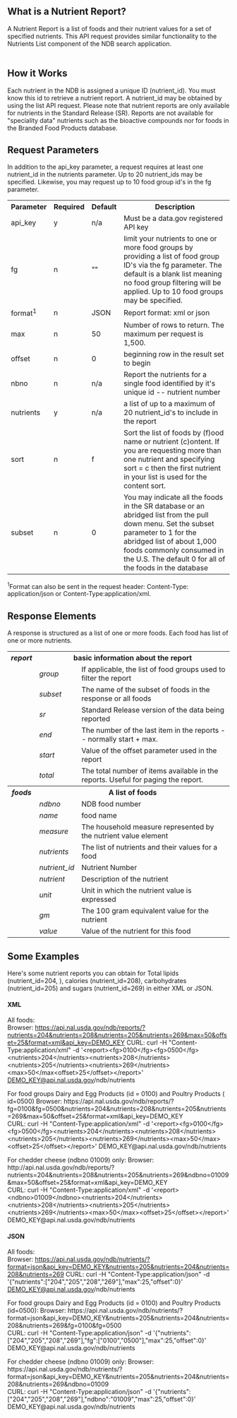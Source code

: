 ## What is a Nutrient Report?   

A Nutrient Report is a list of foods and their nutrient values for a set of specified nutrients.  This API request provides similar functionality to the Nutrients List component of the NDB search application.  
<br/>

## How it Works

Each nutrient in the NDB is assigned a unique ID (nutrient_id).  You must know this id to retrieve a nutrient report.  A nutrient_id may be obtained by using the list API request.  Please note that nutrient reports are only available for
nutrients in the Standard Release (SR).  Reports are not available for "speciality data" nutrients such as the bioactive compounds nor for foods in the Branded Food Products database.

## Request Parameters 

<p>In addition to the api_key parameter, a request requires at least one nutrient_id in the nutrients parameter.  Up to 20 nutrient_ids may be specified.  Likewise, you may request up to 10 food group id's in the fg parameter.</p>
<table>
<tr class="prop">
<th>Parameter</th><th>Required</th><th>Default</th><th>Description</th>
</tr> 
<tr class="even"><td >api_key</td><td class="value">y</td><td class="value">n/a</td><td class="value">Must be a data.gov registered API key</td>
<tr class="odd"><td>fg</td><td>n</td><td>""</td><td> limit your nutrients to one or more food groups by providing a list of food group ID's via the fg parameter.  The default is a blank list meaning no food group filtering will be applied.  Up to 10 food groups may be specified.</td></tr>
<tr class="even"><td>format<sup>1</sup></td><td>n</td><td>JSON</td><td>Report format: xml or json</td></tr>
<tr class="odd"><td>max</td><td>n</td><td>50</td><td>Number of rows to return.  The maximum per request is 1,500.</td></tr>
<tr class="even"><td>offset</td><td>n</td><td>0</td><td>beginning row in the result set to begin </td></tr>
<tr  class="even"><td>nbno</td><td>n</td><td>n/a</td><td>Report the nutrients for a single food identified by it's unique id -- nutrient number</td></tr>
<tr  class="odd"><td>nutrients</td><td>y</td><td>n/a</td><td>a list of up to a maximum of 20 nutrient_id's to include in the report</td></tr>
<tr  class="even"><td>sort</td><td>n</td><td>f</td><td>Sort the list of foods by (f)ood name or nutrient (c)ontent.  If you are requesting more than one nutrient and specifying sort = c then the first nutrient in your list is used for the content sort.</td></tr>
<tr  class="odd"><td>subset</td><td>n</td><td>0</td><td>You may indicate all the foods in the SR database or an abridged list from the pull down menu. Set the subset parameter to 1 for the abridged list of about 1,000 foods commonly consumed in the U.S. The default 0 for all of the foods in the database </td></tr>

</table>
<sup>1</sup>Format can also be sent in the request header:  Content-Type: application/json or Content-Type:application/xml. 

## Response Elements 

<p>A response is structured as a list of one or more foods.  Each food has list of one or more nutrients. </p>
 
<table>
<tr>
<th style="font-style:italic">report</th><th colspan="2">basic information about the report</th></tr>  
</tr>
<tr><td></td><td style="font-style:italic">group</td><td>If applicable, the list of food groups used to filter the report </td></tr> 
<tr class="odd"><td></td><td style="font-style:italic">subset</td><td>The name of the subset of foods in the response or all foods </td></tr>  

<tr class="even"><td></td><td style="font-style:italic">sr</td><td>Standard Release version of the data being reported</td></tr>  
<tr class="odd"><td></td><td style="font-style:italic">end</td><td>The number of the last item in the reports -- normally start + max.</td></tr> 
<tr><td></td><td style="font-style:italic">start</td><td>Value of the offset parameter used in the report</td></tr>  
<tr class="odd"><td></td><td style="font-style:italic">total</td><td>The total number of items available in the reports.  Useful for paging the report.</td></tr>  

<tr>
<th style="font-style:italic">foods</th><th colspan="2">A list of foods</th></tr>  
<tr class="odd"><td></td><td style="font-style:italic">ndbno</td><td>  NDB food number </td></tr>  
<tr><td></td><td style="font-style:italic">name</td><td> food name </td></tr> 
 <tr  class="odd"><td></td><td style="font-style:italic">measure </td><td>The household measure represented by the nutrient value element</td></tr>
<tr><td></td><td style="font-style:italic">nutrients</td><td>The list of nutrients and their values for a food</td></tr>
<tr  class="odd"><td></td><td style="font-style:italic">nutrient_id</td><td>Nutrient Number</td></tr>
 <tr><td></td><td style="font-style:italic">nutrient</td><td>Description of the nutrient</td></tr>   
 <tr class="odd"><td></td><td style="font-style:italic">unit</td><td>Unit in which the nutrient value is expressed</td></tr>
   <tr><td></td><td style="font-style:italic">gm</td><td>The 100 gram equivalent value for the nutrient</td></tr>  
  <tr class="odd"><td></td><td style="font-style:italic">value</td><td>Value of the nutrient for this food</td></tr>   
 

 </table> 
 
## Some Examples 

<p>Here's some nutrient reports you can obtain for Total lipids (nutrient_id=204, ), calories (nutrient_id=208), carbohydrates (nutrient_id=205) and sugars (nutrient_id=269) in either XML or JSON.</p>

#### XML 

All foods:   
 Browser:  https://api.nal.usda.gov/ndb/reports/?nutrients=204&nutrients=208&nutrients=205&nutrients=269&max=50&offset=25&format=xml&api_key=DEMO_KEY 
CURL:  curl -H "Content-Type:application/xml" -d '&lt;report&gt;&lt;fg&gt;0100&lt;/fg&gt;&lt;fg&gt;0500&lt;/fg&gt;&lt;nutrients&gt;204&lt;/nutrients&gt;&lt;nutrients&gt;208&lt;/nutrients&gt;&lt;nutrients&gt;205&lt;/nutrients&gt;&lt;nutrients&gt;269&lt;/nutrients&gt;&lt;max&gt;50&lt;/max&lt;offset&gt;25&lt;/offset&gt;&lt;/report&gt;' DEMO_KEY@api.nal.usda.gov/ndb/nutrients  
  <p>
For food groups Dairy and Egg Products (id = 0100) and Poultry Products ( id=0500)    
Browser:  https://api.nal.usda.gov/ndb/reports/?fg=0100&fg=0500&nutrients=204&nutrients=208&nutrients=205&nutrients=269&max=50&offset=25&format=xml&api_key=DEMO_KEY
 <br/>
CURL:  curl -H "Content-Type:application/xml" -d '&lt;report&gt;&lt;fg&gt;0100&lt;/fg&gt;&lt;fg&gt;0500&lt;/fg&gt;&lt;nutrients&gt;204&lt;/nutrients&gt;&lt;nutrients&gt;208&lt;/nutrients&gt;&lt;nutrients&gt;205&lt;/nutrients&gt;&lt;nutrients&gt;269&lt;/nutrients&gt;&lt;max&gt;50&lt;/max&gt;&lt;offset&gt;25&lt;/offset&gt;&lt;/report&gt;' DEMO_KEY@api.nal.usda.gov/ndb/nutrients
</p>
<p>
For chedder cheese (ndbno 01009) only:  
Browser: http://api.nal.usda.gov/ndb/reports/?nutrients=204&nutrients=208&nutrients=205&nutrients=269&ndbno=01009&max=50&offset=25&format=xml&api_key=DEMO_KEY
 <br/>
CURL:  curl -H "Content-Type:application/xml" -d '&lt;report&gt;&lt;ndbno&gt;01009&lt;/ndbno&gt;&lt;nutrients&gt;204&lt;/nutrients&gt;&lt;nutrients&gt;208&lt;/nutrients&gt;&lt;nutrients&gt;205&lt;/nutrients&gt;&lt;nutrients&gt;269&lt;/nutrients&gt;&lt;max&gt;50&lt;/max&gt;&lt;offset&gt;25&lt;/offset&gt;&lt;/report&gt;' DEMO_KEY@api.nal.usda.gov/ndb/nutrients    
</p>

#### JSON  

All foods:     
Browser: https://api.nal.usda.gov/ndb/nutrients/?format=json&api_key=DEMO_KEY&nutrients=205&nutrients=204&nutrients=208&nutrients=269 
CURL:  curl -H "Content-Type:application/json" -d '{"nutrients":["204","205","208","269"],"max":25,"offset":0}' DEMO_KEY@api.nal.usda.gov/ndb/nutrients  
 <p>
For food groups Dairy and Egg Products (id = 0100) and Poultry Products (id=0500):   
Browser: https://api.nal.usda.gov/ndb/nutrients/?format=json&api_key=DEMO_KEY&nutrients=205&nutrients=204&nutrients=208&nutrients=269&fg=0100&fg=0500
 <br/>
CURL:  curl -H "Content-Type:application/json" -d '{"nutrients":["204","205","208","269"],"fg":["0100","0500"],"max":25,"offset":0}' DEMO_KEY@api.nal.usda.gov/ndb/nutrients  
</p>
<p>
For chedder cheese (ndbno 01009) only:   
Browser: https://api.nal.usda.gov/ndb/nutrients/?format=json&api_key=DEMO_KEY&nutrients=205&nutrients=204&nutrients=208&nutrients=269&ndbno=01009
 <br/>
CURL:  curl -H "Content-Type:application/json" -d '{"nutrients":["204","205","208","269"],"ndbno":"01009","max":25,"offset":0}' DEMO_KEY@api.nal.usda.gov/ndb/nutrients  
</p>
